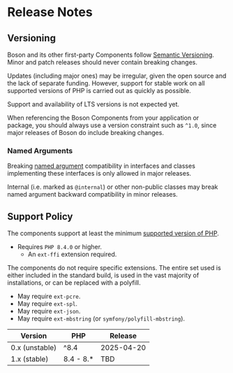 # Release Notes

<show-structure for="chapter" depth="2"/>

## Versioning

Boson and its other first-party Components follow
[Semantic Versioning](https://semver.org/). Minor and patch releases should
never contain breaking changes.

Updates (including major ones) may be irregular, given the open source
and the lack of separate funding. However, support for stable work on all
supported versions of PHP is carried out as quickly as possible.

Support and availability of LTS versions is not expected yet.

When referencing the Boson Components from your application
or package, you should always use a version constraint such as `^1.0`, since
major releases of Boson do include breaking changes.

### Named Arguments

Breaking [named argument](https://www.php.net/manual/en/functions.arguments.php#functions.named-arguments)
compatibility in interfaces and classes implementing these interfaces
is only allowed in major releases.

Internal (i.e. marked as `@internal`) or other non-public classes may break
named argument backward compatibility in minor releases.

## Support Policy

The components support at least the minimum
[supported version of PHP](https://www.php.net/supported-versions.php).

- Requires `PHP 8.4.0` or higher.
  - An `ext-ffi` extension required.

The components do not require specific extensions. The entire set used is
either included in the standard build, is used in the vast majority of
installations, or can be replaced with a polyfill.

- May require `ext-pcre`.
- May require `ext-spl`.
- May require `ext-json`.
- May require `ext-mbstring` (or `symfony/polyfill-mbstring`).

| Version        | PHP       | Release    |
|----------------|-----------|------------|
| 0.x (unstable) | ^8.4      | 2025-04-20 |
| 1.x (stable)   | 8.4 - 8.* | TBD        |